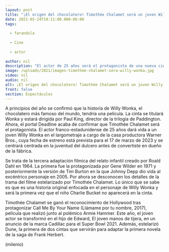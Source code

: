 ```yaml
---
layout: post
title: "¡El origen del chocolatero! Timothée Chalamet será un joven Willy Wonka en nueva película"
date: 2021-05-24T19:11:00.000-06:00
tags:
  
  - farandula
  
  - Cine
  
  - actor
  
author: nil
description: "El actor de 25 años será el protagonista de una nueva cinta centrada en la juventud del dulcero antes de convertiste en dueño de la fábrica. "
image: /uploads/2021/images-timothee-chalamet-sera-willy-wonka.jpg
video: nil
audio: nil
alt: ¡El origen del chocolatero! Timothée Chalamet será un joven Willy Wonka en nueva película
front: false
section: Espectáculos
---
```


A principios del año se confirmó que la historia de Willy Wonka, el chocolatero más famoso del mundo, tendría una película. La cinta se titulará Wonka y estará dirigida por Paul King, director de la trilogía de Paddington. Ahora, el portal Deadline acaba de confirmar que Timothée Chalamet será el protagonista. El actor franco-estadunidense de 25 años dará vida a un joven Willy Wonka en el largometraje a cargo de la casa productora Warner Bros., cuya fecha de estreno está prevista para el 17 de marzo de 2023 y se centrará centrada en la juventud del dulcero antes de convertiste en dueño de la fábrica. 

Se trata de la tercera adaptación fílmica del relato infantil creado por Roald Dahl en 1964. La primera fue la protagonizada por Gene Wilder en 1971 y posteriormente la versión de Tim Burton en la que Johnny Depp dio vida al excéntrico personaje en 2005. Por ahora se desconocen los detalles de la trama del filme estelarizado por Timothée Chalamet. Lo único que se sabe es que es una historia original enfocada en el personaje de Willy Wonka y será la primera vez que el niño Charlie Bucket no aparecerá en la cinta. 

Timothée Chalamet se ganó el reconocimiento de Hollywood tras protagonizar Call Me By Your Name (Llámame por tu nombre, 2017), película que realizó junto al polémico Armie Hammer. Este año, el joven actor se transformó en el hijo de Edward, El joven manos de tijera, en un anuncio de la marca Cadillac para el Super Bowl 2021. Además, estelarizó Dune, la primera de dos cintas que servirán para adaptar la primera novela de la saga de Frank Herbert. 

(milenio)